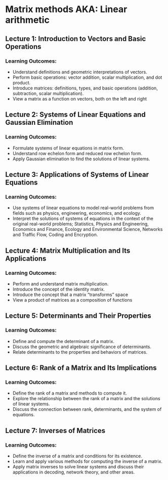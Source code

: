 # Matrix methods AKA: Linear arithmetic 

## Lecture 1: Introduction to Vectors and Basic Operations 
### Learning Outcomes: 
* Understand definitions and geometric interpretations of vectors. 
* Perform basic operations: vector addition, scalar multiplication, and dot product. 
* Introduce matrices: definitions, types, and basic operations (addition, subtraction, scalar multiplication). 
* View a matrix as a function on vectors, both on the left and right

## Lecture 2: Systems of Linear Equations and Gaussian Elimination 
### Learning Outcomes: 
* Formulate systems of linear equations in matrix form. 
* Understand row echelon form and reduced row echelon form. 
* Apply Gaussian elimination to find the solutions of linear systems. 

## Lecture 3: Applications of Systems of Linear Equations 
### Learning Outcomes: 
* Use systems of linear equations to model real-world problems from fields such as physics, engineering, economics, and ecology. 
* Interpret the solutions of systems of equations in the context of the original real-world problems; Statistics, Physics and Engineering, Economics and Finance, Ecology and Environmental Science,  Networks and Traffic Flow, Coding and Encryption. 

## Lecture 4: Matrix Multiplication and Its Applications 
### Learning Outcomes: 
* Perform and understand matrix multiplication. 
* Introduce the concept of the identity matrix. 
* Introduce the concept that a matrix “transforms” space 
* View a product of matrices as a composition of functions 

## Lecture 5: Determinants and Their Properties 
### Learning Outcomes: 
* Define and compute the determinant of a matrix. 
* Discuss the geometric and algebraic significance of determinants. 
* Relate determinants to the properties and behaviors of matrices. 

## Lecture 6: Rank of a Matrix and Its Implications 
### Learning Outcomes: 
* Define the rank of a matrix and methods to compute it. 
* Explore the relationship between the rank of a matrix and the solutions of linear systems. 
* Discuss the connection between rank, determinants, and the system of equations. 

## Lecture 7: Inverses of Matrices 
### Learning Outcomes: 
* Define the inverse of a matrix and conditions for its existence. 
* Learn and apply various methods for computing the inverse of a matrix. 
* Apply matrix inverses to solve linear systems and discuss their applications in decoding, network theory, and other areas. 

 

